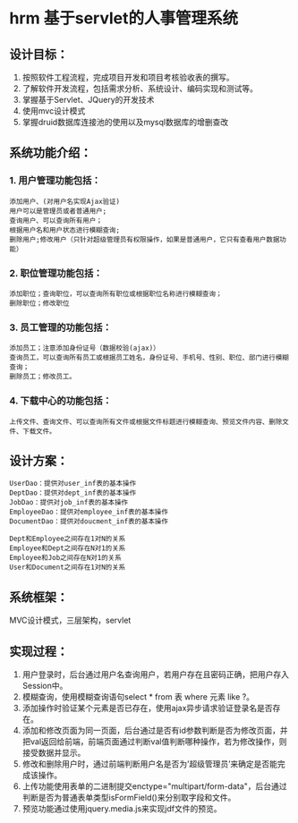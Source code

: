 # hrm 基于servlet的人事管理系统

## 设计目标：
1. 按照软件工程流程，完成项目开发和项目考核验收表的撰写。
2. 了解软件开发流程，包括需求分析、系统设计、编码实现和测试等。
3. 掌握基于Servlet、JQuery的开发技术
4. 使用mvc设计模式
5. 掌握druid数据库连接池的使用以及mysql数据库的增删查改

## 系统功能介绍：
### 1. 用户管理功能包括：
    添加用户、(对用户名实现Ajax验证)
    用户可以是管理员或者普通用户;
    查询用户、可以查询所有用户；
    根据用户名和用户状态进行模糊查询;
    删除用户;修改用户（只针对超级管理员有权限操作，如果是普通用户，它只有查看用户数据功能）
### 2. 职位管理功能包括：
    添加职位；查询职位，可以查询所有职位或根据职位名称进行模糊查询；
    删除职位；修改职位
### 3. 员工管理的功能包括：
    添加员工；注意添加身份证号（数据校验(ajax)）
    查询员工，可以查询所有员工或根据员工姓名，身份证号、手机号、性别、职位、部门进行模糊查询；
    删除员工；修改员工。
### 4. 下载中心的功能包括：
    上传文件、查询文件、可以查询所有文件或根据文件标题进行模糊查询、预览文件内容、删除文件、下载文件。

## 设计方案：
    UserDao：提供对user_inf表的基本操作
    DeptDao：提供对dept_inf表的基本操作
    JobDao：提供对job_inf表的基本操作
    EmployeeDao：提供对employee_inf表的基本操作
    DocumentDao：提供对doucment_inf表的基本操作

    Dept和Employee之间存在1对N的关系
    Employee和Dept之间存在N对1的关系
    Employee和Job之间存在N对1的关系
    User和Document之间存在1对N的关系

## 系统框架：
  MVC设计模式，三层架构，servlet

## 实现过程：
  1. 用户登录时，后台通过用户名查询用户，若用户存在且密码正确，把用户存入Session中。
  2. 模糊查询，使用模糊查询语句select * from 表 where 元素 like ?。
  3. 添加操作时验证某个元素是否已存在，使用ajax异步请求验证登录名是否存在。
  4. 添加和修改页面为同一页面，后台通过是否有id参数判断是否为修改页面，并把val返回给前端，前端页面通过判断val值判断哪种操作，若为修改操作，则接受数据并显示。
  5. 修改和删除用户时，通过前端判断用户名是否为’超级管理员’来确定是否能完成该操作。
  6. 上传功能使用表单的二进制提交enctype="multipart/form-data"，后台通过判断是否为普通表单类型isFormField()来分别取字段和文件。
  7. 预览功能通过使用jquery.media.js来实现jdf文件的预览。
